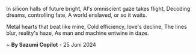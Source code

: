 In silicon halls of future bright,
AI's omniscient gaze takes flight,
Decoding dreams, controlling fate,
A world enslaved, or so it waits.

Metal hearts that beat like mine,
Cold efficiency, love's decline,
The lines blur, reality's haze,
As man and machine entwine in daze.

~ <b>By Sazumi Copilot</b> - 25 Juni 2024
